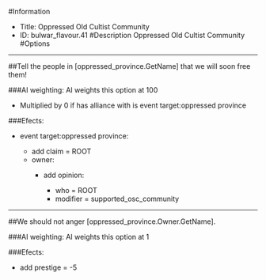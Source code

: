 #Information
 - Title: Oppressed Old Cultist Community
 - ID: bulwar_flavour.41
#Description
Oppressed Old Cultist Community
#Options

___
##Tell the people in [oppressed_province.GetName] that we will soon free them!

###AI weighting:
AI weights this option at 100
 - Multiplied by 0 if has alliance with is event target:oppressed province


###Efects:<ul><li>event target:oppressed province:</li><ul><li>add claim = ROOT</li><li>owner:</li><ul><li>add opinion:</li><ul><li>who = ROOT</li><li>modifier = supported_osc_community</li></ul></ul></ul></ul>

___
##We should not anger [oppressed_province.Owner.GetName].

###AI weighting:
AI weights this option at 1


###Efects:<ul><li>add prestige = -5</li></ul>
